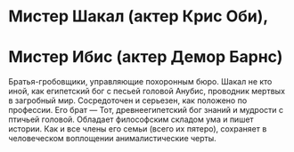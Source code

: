 # Мистер Шакал (актер Крис Оби),
# Мистер Ибис (актер Демор Барнс)

Братья-гробовщики, управляющие похоронным бюро. Шакал не кто иной, как 
египетский бог с песьей головой Анубис, проводник мертвых в загробный мир. 
Сосредоточен и серьезен, как положено по профессии. Его брат — Тот, 
древнеегипетский бог знаний и мудрости с птичьей головой. Обладает философским 
складом ума и пишет истории. Как и все члены его семьи (всего их пятеро), 
сохраняет в человеческом воплощении анималистические черты.
